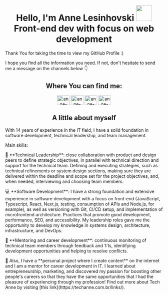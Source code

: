 <h1 align='center'> Hello, I'm Anne Lesinhovski <img src = "https://raw.githubusercontent.com/MartinHeinz/MartinHeinz/master/wave.gif" width = 50px> <br /> 
Front-end dev with focus on web development</h1>


Thank You for taking the time to view my GitHub Profile :) 

I hope you find all the information you need. If not, don't hesitate to send me a message on the channels below 👇

<h2 align="center">Where You can find me:</h2>
<p align="center">
  <a href="https://linkedin.com/in/anne-lesinhovski" target="blank"><img align="center" src="https://cdn.simpleicons.org/linkedin" alt="anne-lesinhovski" height="30" width="40" /></a>
  <a href="https://www.github.com/annelesinhovski" target="blank"><img align="center" src="https://cdn.simpleicons.org/github" alt="anne-lesinhovski" height="30" width="40" /></a>
  <a href="https://instagram.com/tech.anne" target="blank"><img align="center" src="https://cdn.simpleicons.org/instagram" alt="anne-lesinhovski" height="30" width="40" /></a>
  <a href="https://www.youtube.com/c/techanne" target="blank"><img align="center" src="https://cdn.simpleicons.org/youtube" alt="anne-lesinhovski" height="30" width="40" /></a>
</p>


<h2 align="center">A little about myself</h2>

<p>With 14 years of experience in the IT field, I have a solid foundation in software development, technical leadership, and team management.</p>

<p>Main skills:</p>

<p>📍 **Technical Leadership**: close collaboration with product and design peers to define strategic objectives, in parallel with technical direction and support for the technical team. Defining and executing strategies, such as technical refinements or system design sections, making sure they are delivered within the deadline and scope set for the project objectives, and, when needed, interviewing and choosing team members.</p>

<p>💻 **Software Development**: I have a strong foundation and extensive experience in software development with a focus on front-end (JavaScript, Typescript, React, Next.js, testing, consumption of APIs and Node.js, for example), as well as versioning with Git, CI/CD setup, and implementation of microfrontend architecture. Practices that promote good development, performance, SEO, and accessibility. My leadership roles gave me the opportunity to develop my knowledge in systems design, architecture, infrastructure, and DevOps.</p>

<p>💬 **Mentoring and career development**: continuous monitoring of technical team members through feedback and 1:1s, identifying development opportunities and helping to resolve conflicts.</p>

<p>💙 Also, I have a **personal project where I create content** on the internet and I am a mentor for career development in IT. I learned about entrepreneurship, marketing, and discovered my passion for boosting other people's careers so that they have the same opportunities that I had the pleasure of experiencing through my profession! Find out more about Tech Anne by visiting [this link](https://techanne.com.br/links/).</p>


<br>
